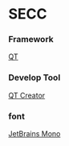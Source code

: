 # SECC

### Framework
[QT](https://www.qt.io/)

### Develop Tool
[QT Creator](https://www.qt.io/product/development-tools)

### font
[JetBrains Mono](https://www.jetbrains.com/lp/mono/)
